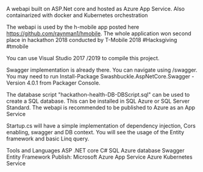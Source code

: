 A webapi built on ASP.Net core and hosted as Azure App Service. 
Also containarized with docker and Kubernetes orchestration 
 
The webapi is used by the h-mobile app posted here https://github.com/raynman1/hmobile. 
The whole application won second place in hackathon 2018 conducted by T-Mobile 2018
#Hacksgiving #tmobile

You can use Visual Studio 2017 /2019 to compile this project.

Swagger implementation is already there. You can navigate using <root url>/swagger. 
You may need to run Install-Package Swashbuckle.AspNetCore.Swagger -Version 4.0.1 from Packager Console.

The database script "hackathon-health-DB-DBScript.sql" can be used to create a SQL database. This can be installed in SQL Azure or SQL Server Standard.
The webapi is recommended to be published to Azure as an App Service

Startup.cs will have a simple implementation of dependency injection, Cors enabling, swagger and DB context.
You will see the usage of the Entity framework and basic Linq query.

Tools and Languages
ASP .NET core 
C#
SQL Azure database
Swagger
Entity Framework
Publish:
Microsoft Azure App Service
Azure Kubernetes Service
